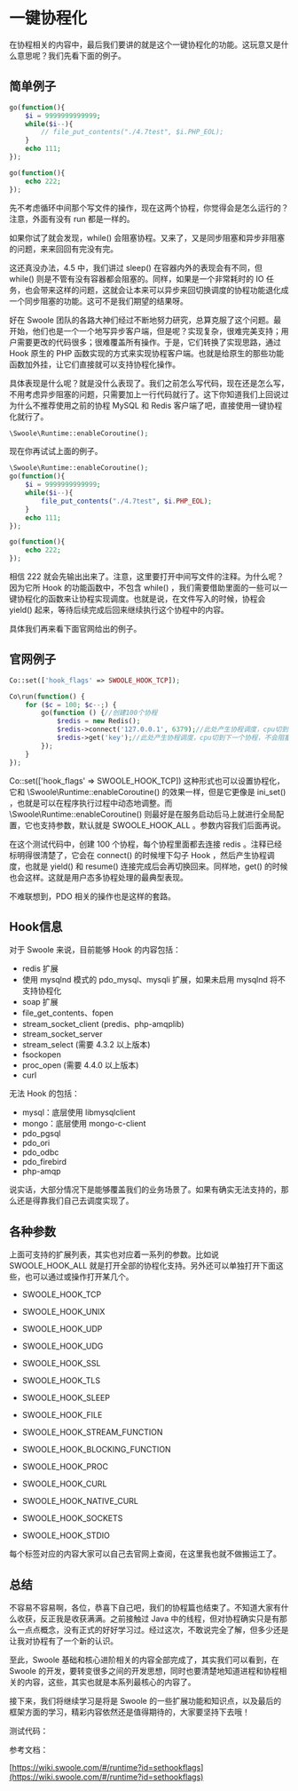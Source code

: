 # 一键协程化

在协程相关的内容中，最后我们要讲的就是这个一键协程化的功能。这玩意又是什么意思呢？我们先看下面的例子。

## 简单例子

```php
go(function(){
    $i = 9999999999999;
    while($i--){
        // file_put_contents("./4.7test", $i.PHP_EOL);
    }
    echo 111;
});

go(function(){
    echo 222;
});
```

先不考虑循环中间那个写文件的操作，现在这两个协程，你觉得会是怎么运行的？注意，外面有没有 run 都是一样的。

如果你试了就会发现，while() 会阻塞协程。又来了，又是同步阻塞和异步非阻塞的问题，来来回回有完没有完。

这还真没办法，4.5 中，我们讲过 sleep() 在容器内外的表现会有不同，但 while() 则是不管有没有容器都会阻塞的。同样，如果是一个非常耗时的 IO 任务，也会带来这样的问题，这就会让本来可以异步来回切换调度的协程功能退化成一个同步阻塞的功能。这可不是我们期望的结果呀。

好在 Swoole 团队的各路大神们经过不断地努力研究，总算克服了这个问题。最开始，他们也是一个一个地写异步客户端，但是呢？实现复杂，很难完美支持；用户需要更改的代码很多；很难覆盖所有操作。于是，它们转换了实现思路，通过 Hook 原生的 PHP 函数实现的方式来实现协程客户端。也就是给原生的那些功能函数加外挂，让它们直接就可以支持协程化操作。

具体表现是什么呢？就是没什么表现了。我们之前怎么写代码，现在还是怎么写，不用考虑异步阻塞的问题，只需要加上一行代码就行了。这下你知道我们上回说过为什么不推荐使用之前的协程 MySQL 和 Redis 客户端了吧，直接使用一键协程化就行了。

```php
\Swoole\Runtime::enableCoroutine();
```

现在你再试试上面的例子。

```php
\Swoole\Runtime::enableCoroutine();
go(function(){
    $i = 9999999999999;
    while($i--){
        file_put_contents("./4.7test", $i.PHP_EOL);
    }
    echo 111;
});

go(function(){
    echo 222;
});
```

相信 222 就会先输出出来了。注意，这里要打开中间写文件的注释。为什么呢？因为它所 Hook 的功能函数中，不包含 while() ，我们需要借助里面的一些可以一键协程化的函数来让协程实现调度。也就是说，在文件写入的时候，协程会 yield() 起来，等待后续完成后回来继续执行这个协程中的内容。

具体我们再来看下面官网给出的例子。

## 官网例子

```php
Co::set(['hook_flags' => SWOOLE_HOOK_TCP]);

Co\run(function() {
    for ($c = 100; $c--;) {
        go(function () {//创建100个协程
            $redis = new Redis();
            $redis->connect('127.0.0.1', 6379);//此处产生协程调度，cpu切到下一个协程，不会阻塞进程
            $redis->get('key');//此处产生协程调度，cpu切到下一个协程，不会阻塞进程
        });
    }
});
```

Co::set(['hook_flags' => SWOOLE_HOOK_TCP]) 这种形式也可以设置协程化，它和 \Swoole\Runtime::enableCoroutine() 的效果一样，但是它更像是 ini_set() ，也就是可以在程序执行过程中动态地调整。而 \Swoole\Runtime::enableCoroutine() 则最好是在服务启动后马上就进行全局配置，它也支持参数，默认就是 SWOOLE_HOOK_ALL 。参数内容我们后面再说。

在这个测试代码中，创建 100 个协程，每个协程里面都去连接 redis 。注释已经标明得很清楚了，它会在 connect() 的时候埋下勾子 Hook ，然后产生协程调度，也就是 yield() 和 resume() 连接完成后会再切换回来。同样地，get() 的时候也会这样。这就是用户态多协程处理的最典型表现。

不难联想到，PDO 相关的操作也是这样的套路。

## Hook信息

对于 Swoole 来说，目前能够 Hook 的内容包括：

- redis 扩展
- 使用 mysqlnd 模式的 pdo_mysql、mysqli 扩展，如果未启用 mysqlnd 将不支持协程化
- soap 扩展
- file_get_contents、fopen
- stream_socket_client (predis、php-amqplib)
- stream_socket_server
- stream_select (需要 4.3.2 以上版本)
- fsockopen
- proc_open (需要 4.4.0 以上版本)
- curl

无法 Hook 的包括：

- mysql：底层使用 libmysqlclient
- mongo：底层使用 mongo-c-client
- pdo_pgsql
- pdo_ori
- pdo_odbc
- pdo_firebird
- php-amqp

说实话，大部分情况下是能够覆盖我们的业务场景了。如果有确实无法支持的，那么还是得靠我们自己去调度实现了。

## 各种参数

上面可支持的扩展列表，其实也对应着一系列的参数。比如说 SWOOLE_HOOK_ALL 就是打开全部的协程化支持。另外还可以单独打开下面这些，也可以通过或操作打开某几个。

- SWOOLE_HOOK_TCP

- SWOOLE_HOOK_UNIX

- SWOOLE_HOOK_UDP

- SWOOLE_HOOK_UDG

- SWOOLE_HOOK_SSL

- SWOOLE_HOOK_TLS

- SWOOLE_HOOK_SLEEP

- SWOOLE_HOOK_FILE

- SWOOLE_HOOK_STREAM_FUNCTION

- SWOOLE_HOOK_BLOCKING_FUNCTION

- SWOOLE_HOOK_PROC

- SWOOLE_HOOK_CURL

- SWOOLE_HOOK_NATIVE_CURL

- SWOOLE_HOOK_SOCKETS

- SWOOLE_HOOK_STDIO

每个标签对应的内容大家可以自己去官网上查阅，在这里我也就不做搬运工了。

## 总结

不容易不容易啊，各位，恭喜下自己吧，我们的协程篇也结束了。不知道大家有什么收获，反正我是收获满满。之前接触过 Java 中的线程，但对协程确实只是有那么一点点概念，没有正式的好好学习过。经过这次，不敢说完全了解，但多少还是让我对协程有了一个新的认识。

至此，Swoole 基础和核心进阶相关的内容全部完成了，其实我们可以看到，在 Swoole 的开发，要转变很多之间的开发思想，同时也要清楚地知道进程和协程相关的内容，这些，其实也就是本系列最核心的内容了。

接下来，我们将继续学习是将是 Swoole 的一些扩展功能和知识点，以及最后的框架方面的学习，精彩内容依然还是值得期待的，大家要坚持下去哦！

测试代码：

参考文档：

[https://wiki.swoole.com/#/runtime?id=sethookflags](https://wiki.swoole.com/#/runtime?id=sethookflags)

